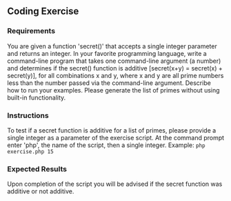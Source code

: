 ## Coding Exercise

### Requirements
You are given a function 'secret()' that accepts a single integer parameter and returns an integer. In your favorite programming language, write a command-line program that takes one command-line argument (a number) and determines if the secret() function is additive [secret(x+y) = secret(x) + secret(y)], for all combinations x and y, where x and y are all prime numbers less than the number passed via the command-line argument.  Describe how to run your examples. Please generate the list of primes without using built-in functionality.

### Instructions
To test if a secret function is additive for a list of primes, please provide a single integer as a parameter of the exercise script.
At the command prompt enter 'php', the name of the script, then a single integer. Example: `php exercise.php 15`

### Expected Results
Upon completion of the script you will be advised if the secret function was additive or not additive.
